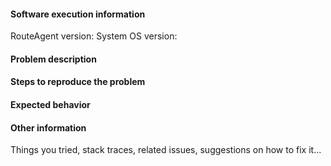 <!-- 

Thank you for taking the time to report a RouteAgent issue!

This space is for bugs that have clear reproduction steps and expected behavior. For unexpected behavior that is unclear how to address, general usage questions, form design questions, and to ask about the source code, please visit the RouteAgent forum.

Before filling the template below, visit https://github.com/SilinMeng0510/RouteAgent/issues and search to see whether your issue was already reported or fixed. If you find a match, comment on it or add a +1 rather than posting a new issue. If you find a problem you know how to fix, please submit a pull request.

-->

#### Software execution information

RouteAgent version:
System OS version:

#### Problem description

#### Steps to reproduce the problem

#### Expected behavior

#### Other information

Things you tried, stack traces, related issues, suggestions on how to fix it...